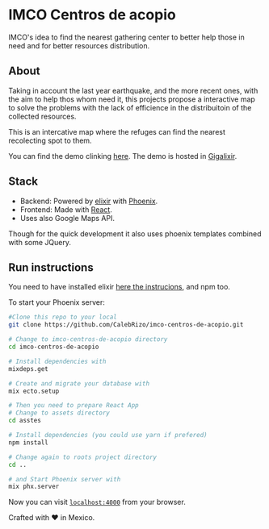 # IMCO Centros de acopio

IMCO's idea to find the nearest gathering center to better help those in need and for better resources distribution.

## About

Taking in account the last year earthquake, and the more recent ones, with the aim to help thos whom need it, this projects propose a interactive map to solve the problems with the lack of efficience in the distribuitoin of the collected resources.

This is an intercative map where the refuges can find the nearest recolecting spot to them.

You can find the demo clinking [here]. The demo is hosted in [Gigalixir].

## Stack

* Backend: Powered by [elixir] with [Phoenix].
* Frontend: Made with [React].
* Uses also Google Maps API.

Though for the quick development it also uses phoenix templates combined with some JQuery.

## Run instructions

You need to have installed elixir [here the instrucions], and npm too.

To start your Phoenix server:

```bash
#Clone this repo to your local
git clone https://github.com/CalebRizo/imco-centros-de-acopio.git

# Change to imco-centros-de-acopio directory
cd imco-centros-de-acopio

# Install dependencies with
mixdeps.get

# Create and migrate your database with
mix ecto.setup

# Then you need to prepare React App
# Change to assets directory
cd asstes

# Install dependencies (you could use yarn if prefered)
npm install

# Change again to roots project directory
cd ..

# and Start Phoenix server with
mix phx.server
```

Now you can visit [`localhost:4000`](http://localhost:4000) from your browser.

Crafted with ❤ in Mexico.

[here]: https://imco-centros-de-acopio.gigalixirapp.com
[elixir]: https://elixir-lang.org/
[Phoenix]: http://phoenixframework.org/
[React]: https://reactjs.org/
[Gigalixir]: https://gigalixir.com/
[here the instrucions]: https://elixir-lang.org/getting-started/introduction.html#installation
